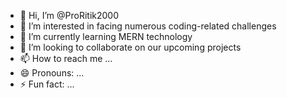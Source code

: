 - 👋 Hi, I’m @ProRitik2000
- 👀 I’m interested in facing numerous coding-related challenges
- 🌱 I’m currently learning MERN technology
- 💞️ I’m looking to collaborate on our upcoming projects
- 📫 How to reach me ...
- 😄 Pronouns: ...
- ⚡ Fun fact: ...

<!---
ProRitik2000/ProRitik2000 is a ✨ special ✨ repository because its `README.md` (this file) appears on your GitHub profile.
You can click the Preview link to take a look at your changes.
--->
